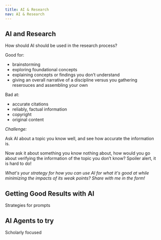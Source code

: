 ```yaml
---
title: AI & Research
nav: AI & Research
---
```

##

## AI and Research

How should AI should be used in the research process?

Good for: 
- brainstorming
- exploring foundational concepts
- explaining concepts or findings you don’t understand
- giving an overall narrative of a discipline versus you gathering reserouces and assembling your own

Bad at:
- accurate citations
- reliably, factual information
- copyright
- original content 

_Challenge:_ 

Ask AI about a topic you know well, and see how accurate the information is. 

Now ask it about something you know nothing about, how would you go about verifying the information of the topic you don’t know? Spoiler alert, it is hard to do! 

_What's your strategy for how you can use AI for what it's good at while minimizing the impacts of its weak points? Share with me in the form!_ 

## Getting Good Results with AI

Strategies for prompts

## AI Agents to try 

Scholarly focused 



